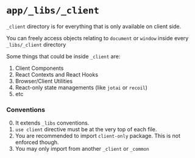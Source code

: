# `app/_libs/_client`

`_client` directory is for everything that is only available on client side.

You can freely access objects relating to `document` or `window` inside every `_libs/_client` directory

Some things that could be inside `_client` are:

1. Client Components
2. React Contexts and React Hooks
3. Browser/Client Utilities
4. React-only state managements (like `jotai` or `recoil`)
5. etc

### Conventions

0. It extends `_libs` conventions.
1. `use client` directive must be at the very top of each file.
2. You are recommended to import `client-only` package. This is not enforced though.
3. You may only import from another `_client` or `_common`
